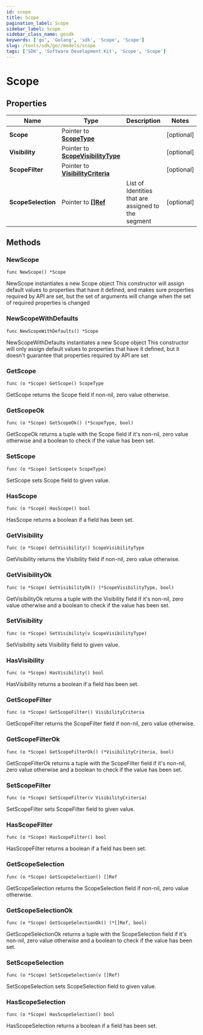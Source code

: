 ```yaml
---
id: scope
title: Scope
pagination_label: Scope
sidebar_label: Scope
sidebar_class_name: gosdk
keywords: ['go', 'Golang', 'sdk', 'Scope', 'Scope'] 
slug: /tools/sdk/go//models/scope
tags: ['SDK', 'Software Development Kit', 'Scope', 'Scope']
---
```


# Scope

## Properties

Name | Type | Description | Notes
------------ | ------------- | ------------- | -------------
**Scope** | Pointer to [**ScopeType**](scope-type) |  | [optional] 
**Visibility** | Pointer to [**ScopeVisibilityType**](scope-visibility-type) |  | [optional] 
**ScopeFilter** | Pointer to [**VisibilityCriteria**](visibility-criteria) |  | [optional] 
**ScopeSelection** | Pointer to [**[]Ref**](ref) | List of Identities that are assigned to the segment | [optional] 

## Methods

### NewScope

`func NewScope() *Scope`

NewScope instantiates a new Scope object
This constructor will assign default values to properties that have it defined,
and makes sure properties required by API are set, but the set of arguments
will change when the set of required properties is changed

### NewScopeWithDefaults

`func NewScopeWithDefaults() *Scope`

NewScopeWithDefaults instantiates a new Scope object
This constructor will only assign default values to properties that have it defined,
but it doesn't guarantee that properties required by API are set

### GetScope

`func (o *Scope) GetScope() ScopeType`

GetScope returns the Scope field if non-nil, zero value otherwise.

### GetScopeOk

`func (o *Scope) GetScopeOk() (*ScopeType, bool)`

GetScopeOk returns a tuple with the Scope field if it's non-nil, zero value otherwise
and a boolean to check if the value has been set.

### SetScope

`func (o *Scope) SetScope(v ScopeType)`

SetScope sets Scope field to given value.

### HasScope

`func (o *Scope) HasScope() bool`

HasScope returns a boolean if a field has been set.

### GetVisibility

`func (o *Scope) GetVisibility() ScopeVisibilityType`

GetVisibility returns the Visibility field if non-nil, zero value otherwise.

### GetVisibilityOk

`func (o *Scope) GetVisibilityOk() (*ScopeVisibilityType, bool)`

GetVisibilityOk returns a tuple with the Visibility field if it's non-nil, zero value otherwise
and a boolean to check if the value has been set.

### SetVisibility

`func (o *Scope) SetVisibility(v ScopeVisibilityType)`

SetVisibility sets Visibility field to given value.

### HasVisibility

`func (o *Scope) HasVisibility() bool`

HasVisibility returns a boolean if a field has been set.

### GetScopeFilter

`func (o *Scope) GetScopeFilter() VisibilityCriteria`

GetScopeFilter returns the ScopeFilter field if non-nil, zero value otherwise.

### GetScopeFilterOk

`func (o *Scope) GetScopeFilterOk() (*VisibilityCriteria, bool)`

GetScopeFilterOk returns a tuple with the ScopeFilter field if it's non-nil, zero value otherwise
and a boolean to check if the value has been set.

### SetScopeFilter

`func (o *Scope) SetScopeFilter(v VisibilityCriteria)`

SetScopeFilter sets ScopeFilter field to given value.

### HasScopeFilter

`func (o *Scope) HasScopeFilter() bool`

HasScopeFilter returns a boolean if a field has been set.

### GetScopeSelection

`func (o *Scope) GetScopeSelection() []Ref`

GetScopeSelection returns the ScopeSelection field if non-nil, zero value otherwise.

### GetScopeSelectionOk

`func (o *Scope) GetScopeSelectionOk() (*[]Ref, bool)`

GetScopeSelectionOk returns a tuple with the ScopeSelection field if it's non-nil, zero value otherwise
and a boolean to check if the value has been set.

### SetScopeSelection

`func (o *Scope) SetScopeSelection(v []Ref)`

SetScopeSelection sets ScopeSelection field to given value.

### HasScopeSelection

`func (o *Scope) HasScopeSelection() bool`

HasScopeSelection returns a boolean if a field has been set.


